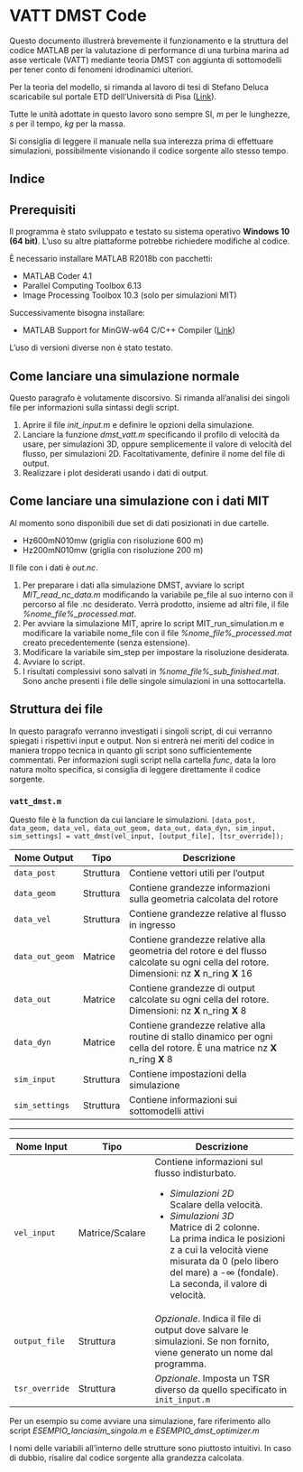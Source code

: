 # VATT DMST Code
Questo documento illustrerà brevemente il funzionamento e la struttura del codice MATLAB per la valutazione di performance di una turbina marina ad asse verticale (VATT) mediante teoria DMST con aggiunta di sottomodelli per tener conto di fenomeni idrodinamici ulteriori.

Per la teoria del modello, si rimanda al lavoro di tesi di Stefano Deluca scaricabile sul portale ETD dell’Università di Pisa ([Link](https://etd.adm.unipi.it/theses/browse/by_type/LM.html)).

Tutte le unità adottate in questo lavoro sono sempre SI, _m_ per le lunghezze, _s_ per il tempo, _kg_ per la massa.

Si consiglia di leggere il manuale nella sua interezza prima di effettuare simulazioni, possibilmente visionando il codice sorgente allo stesso tempo.

## Indice

## Prerequisiti
Il programma è stato sviluppato e testato su sistema operativo **Windows 10 (64 bit)**. L’uso su altre piattaforme potrebbe richiedere modifiche al codice.

È necessario installare MATLAB R2018b con pacchetti:

 - MATLAB Coder 4.1 
 - Parallel Computing Toolbox 6.13 
 - Image Processing Toolbox 10.3 (solo per simulazioni MIT)

Successivamente bisogna installare:

 - MATLAB Support for MinGW-w64 C/C++ Compiler ([Link](https://it.mathworks.com/matlabcentral/fileexchange/52848-matlab-support-for-mingw-w64-c-c-compiler))

L’uso di versioni diverse non è stato testato.

## Come lanciare una simulazione normale

Questo paragrafo è volutamente discorsivo. Si rimanda all’analisi dei singoli file per informazioni sulla sintassi degli script.

 1. Aprire il file _init_input.m_ e definire le opzioni della simulazione.
 2. Lanciare la funzione _dmst_vatt.m_ specificando il profilo di velocità da usare, per simulazioni 3D, oppure semplicemente il valore di velocità del flusso, per simulazioni 2D. Facoltativamente, definire il nome del file di output.
 3. Realizzare i plot desiderati usando i dati di output.

## Come lanciare una simulazione con i dati MIT

Al momento sono disponibili due set di dati posizionati in due cartelle.
- Hz600mN010mw (griglia con risoluzione 600 m)
- Hz200mN010mw (griglia con risoluzione 200 m)

Il file con i dati è *out.<span></span>nc*.
1. Per preparare i dati alla simulazione DMST, avviare lo script *MIT_read_nc_data.m* modificando la variabile pe_file al suo interno con il percorso al file .nc desiderato. Verrà prodotto, insieme ad altri file, il file *%nome_file%_processed.mat*.
2. Per avviare la simulazione MIT, aprire lo script MIT_run_simulation.m e modificare la variabile nome_file con il file *%nome_file%_processed.mat* creato precedentemente (senza estensione).
3. Modificare la variabile sim_step per impostare la risoluzione desiderata.
4. Avviare lo script.
5. I risultati complessivi sono salvati in *%nome_file%_sub_finished.mat*. Sono anche presenti i file delle singole simulazioni in una sottocartella.

## Struttura dei file
In questo paragrafo verranno investigati i singoli script, di cui verranno spiegati i rispettivi input e output. Non si entrerà nei meriti del codice in maniera troppo tecnica in quanto gli script sono sufficientemente commentati. Per informazioni sugli script nella cartella _func_, data la loro natura molto specifica, si consiglia di leggere direttamente il codice sorgente.

### `vatt_dmst.m`
Questo file è la function da cui lanciare le simulazioni.
`[data_post, data_geom, data_vel, data_out_geom, data_out, data_dyn, sim_input, sim_settings] = vatt_dmst(vel_input, [output_file], [tsr_override]);`

|Nome Output|Tipo  | Descrizione |
|-|-|-|
|`data_post`  | Struttura | Contiene vettori utili per l’output |
|`data_geom`  | Struttura | Contiene grandezze informazioni sulla geometria calcolata del rotore |
|`data_vel`  | Struttura | Contiene grandezze relative al flusso in ingresso |
|`data_out_geom`  | Matrice | Contiene grandezze relative alla geometria del rotore e del flusso calcolate su ogni cella del rotore. Dimensioni: nz **X** n_ring **X** 16 |
|`data_out`  | Matrice | Contiene grandezze di output calcolate su ogni cella del rotore. Dimensioni: nz **X** n_ring **X** 8 |
|`data_dyn`  | Matrice | Contiene grandezze relative alla routine di stallo dinamico per ogni cella del rotore. È una matrice nz **X** n_ring **X** 8 |
|`sim_input`  | Struttura | Contiene impostazioni della simulazione |
|`sim_settings`  | Struttura| Contiene informazioni sui sottomodelli attivi |
___
|Nome Input|Tipo  | Descrizione |
|-|-|-|
|`vel_input`  | Matrice/Scalare | Contiene informazioni sul flusso indisturbato.<ul><li>_Simulazioni 2D_<br>Scalare della velocità.</li><li> _Simulazioni 3D_<br>Matrice di 2 colonne.<br>La prima indica le posizioni z a cui la velocità viene misurata da 0 (pelo libero del mare) a -∞ (fondale). La seconda, il valore di velocità. |</li></ul>
|`output_file`  | Struttura | *Opzionale*. Indica il file di output dove salvare le simulazioni. Se non fornito, viene generato un nome dal programma. |
|`tsr_override`  | Struttura | *Opzionale*. Imposta un TSR diverso da quello specificato in `init_input.m` |

Per un esempio su come avviare una simulazione, fare riferimento allo script *ESEMPIO_lanciasim_singola.m* e *ESEMPIO_dmst_optimizer.m*

I nomi delle variabili all’interno delle strutture sono piuttosto intuitivi. In caso di dubbio, risalire dal codice sorgente alla grandezza calcolata.

<!--stackedit_data:
eyJoaXN0b3J5IjpbLTIxNDE5NDM1NDIsMjA2NTQ3MTczMywtND
kwMjY1MzkwXX0=
-->